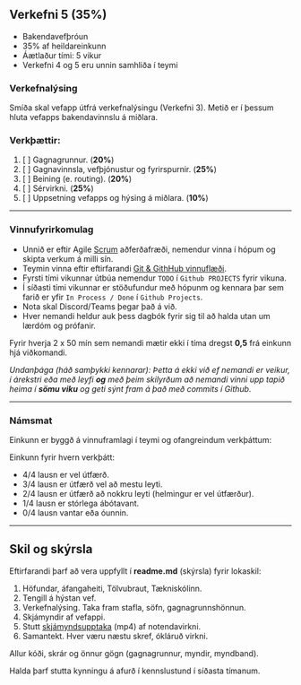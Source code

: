 ## Verkefni 5 (35%)  
- Bakendavefþróun
- 35% af heildareinkunn
- Áætlaður tími: 5 vikur
- Verkefni 4 og 5 eru unnin samhliða í teymi

### Verkefnalýsing
Smíða skal vefapp útfrá verkefnalýsingu (Verkefni 3). Metið er í þessum hluta vefapps bakendavinnslu á miðlara.

### Verkþættir:
1. [ ] Gagnagrunnur. (**20%**)
1. [ ] Gagnavinnsla, vefþjónustur og fyrirspurnir.  (**25%**)
1. [ ] Beining (e. routing). (**20%**)
1. [ ] Sérvirkni. (**25%**)
1. [ ] Uppsetning vefapps og hýsing á miðlara. (**10%**)
   
---

### Vinnufyrirkomulag
- Unnið er eftir Agile [Scrum](https://www.scrum.org/learning-series/what-is-scrum/) aðferðafræði, nemendur vinna í hópum og skipta verkum á milli sín.  
- Teymin vinna eftir eftirfarandi [Git & GithHub vinnuflæði](https://github.com/GunnarThorunnarson/CodeVoyagers/tree/develop/Guides/Workflow%20Long#git-step-by-step-instructions).
- Fyrsti tími vikunnar útbúa nemendur `TODO` í `Github PROJECTS` fyrir vikuna.
- Í síðasti tími vikunnar er stöðufundur með hópunm og kennara þar sem farið er yfir `In Process / Done` í `Github Projects`. 
- Nota skal Discord/Teams þegar það á við.
- Hver nemandi heldur auk þess dagbók fyrir sig til að halda utan um lærdóm og prófanir.

Fyrir hverja 2 x 50 mín sem nemandi mætir ekki í tíma dregst **0,5** frá einkunn hjá viðkomandi. <br>

_Undanþága (háð samþykki kennarar): Þetta á ekki við ef nemandi er veikur, í árekstri eða með leyfi **og** með þeim skilyrðum að nemandi vinni upp tapið heima í **sömu viku** og geti sýnt fram á það með commits í Github._

---

### Námsmat 
Einkunn er byggð á vinnuframlagi í teymi og ofangreindum verkþáttum:

Einkunn fyrir hvern verkþátt:
- 4/4 lausn er vel útfærð.
- 3/4 lausn er útfærð vel að mestu leyti.
- 2/4 lausn er útfærð að nokkru leyti (helmingur er vel útfærður).
- 1/4 lausn er stórlega ábótavant.
- 0/4 lausn vantar eða óunnin.

---


## Skil og skýrsla 
Eftirfarandi þarf að vera uppfyllt í **readme.md** (skýrsla) fyrir lokaskil:

1.	Höfundar, áfangaheiti, Tölvubraut, Tækniskólinn.
1.  Tengill á hýstan vef.
1.	Verkefnalýsing. Taka fram stafla, söfn, gagnagrunnshönnun. 
1.	Skjámyndir af vefappi.
1.	Stutt [skjámyndsupptaka](https://screenpal.com/) (mp4) af notendavirkni.
1.	Samantekt. Hver væru næstu skref, ókláruð virkni.

Allur kóði, skrár og önnur gögn (gagnagrunnur, myndir, myndband). <br>

Halda þarf stutta kynningu á afurð í kennslustund í síðasta tímanum.


